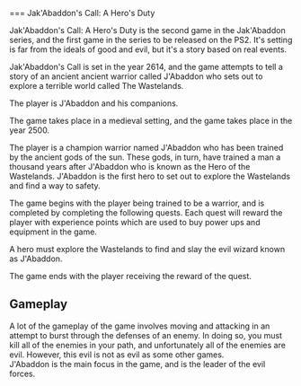 
===
Jak'Abaddon's Call: A Hero's Duty

Jak'Abaddon's Call: A Hero's Duty is the second game in the Jak'Abaddon series, and the first game in the series to be released on the PS2. It's setting is far from the ideals of good and evil, but it's a story based on real events.   
  
Jak'Abaddon's Call is set in the year 2614, and the game attempts to tell a story of an ancient ancient warrior called J'Abaddon who sets out to explore a terrible world called The Wastelands.  
 
The player is J'Abaddon and his companions.    
  
The game takes place in a medieval setting, and the game takes place in the year 2500.      
   
The player is a champion warrior named J'Abaddon who has been trained by the ancient gods of the sun. These gods, in turn, have trained a man a thousand years after J'Abaddon who is known as the Hero of the Wastelands. J'Abaddon is the first hero to set out to explore the Wastelands and find a way to safety.    
    
The game begins with the player being trained to be a warrior, and is completed by completing the following quests. Each quest will reward the player with experience points which are used to buy power ups and equipment in the game.   
  

A hero must explore the Wastelands to find and slay the evil wizard known as J'Abaddon.   
   
The game ends with the player receiving the reward of the quest.                
   

## Gameplay    

A lot of the gameplay of the game involves moving and attacking in an attempt to burst through the defenses of an enemy. In doing so, you must kill all of the enemies in your path, and unfortunately all of the enemies are evil. However, this evil is not as evil as some other games.    
   J'Abaddon is the main focus in the game, and is the leader of the evil forces.              
